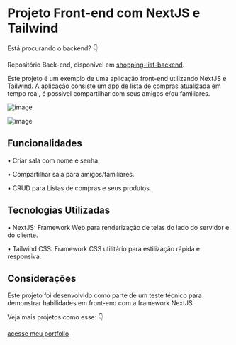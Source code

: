 # Projeto Front-end com NextJS e Tailwind

Está procurando o backend? 👇

Repositório Back-end, disponível em [shopping-list-backend](https://github.com/CaueFer/shopping-list-backend).


Este projeto é um exemplo de uma aplicação front-end utilizando NextJS e Tailwind. A aplicação consiste um app de lista de compras atualizada em tempo real, é possivel compartilhar com seus amigos e/ou familiares.


![image](https://github.com/user-attachments/assets/e6f97bbf-1e8e-4c56-9f90-a494a54156d9)


![image](https://github.com/user-attachments/assets/d1932686-017c-432d-a8ab-7db40474be3e)


## Funcionalidades

• Criar sala com nome e senha.

• Compartilhar sala para amigos/familiares.

• CRUD para Listas de compras e seus produtos.


## Tecnologias Utilizadas

• NextJS: Framework Web para renderização de telas do lado do servidor e do cliente.

• Tailwind CSS: Framework CSS utilitário para estilização rápida e responsiva.


## Considerações

Este projeto foi desenvolvido como parte de um teste técnico para demonstrar habilidades em front-end com a framework NextJS.

Veja mais projetos como esse:  👇

[acesse meu portfolio](https://c-dev.netlify.app)
